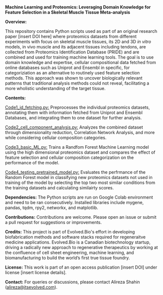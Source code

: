 ****Machine Learning and Proteomics: Leveraging Domain Knowledge for Feature Selection in a Skeletal Muscle Tissue Meta-analysis****

**Overview:**

This repository contains Python scripts used as part of an original research paper [insert DOI here] where proteomics datasets from different experiments with focus on skeletal muscle tissues, its 2D and 3D _in vitro_ models, in vivo muscle and its adjacent tissues including tendons, are collected from Proteomics Identification Database (PRIDE) and are combined and used for training machine learning tools. The goal is to use domain knowledge and expertise, cellular compositional data fetched from online databases such as Uniprot and Ensembl in specific, for categoriziation as an alternative to routinely used feature selection methods. This approach was shown to uncover biologically relevant patterns that traditional analysis methods could not reveal, facilitating a more wholistic understanding of the target tissue.

**Contents:**

<ins>Code1_id_fetching.py:</ins> Preprocesses the individual proteomics datasets, annotating them with information fetched from Uniprot and Ensembl Databases, and integrating them to one dataset for further analysis.

<ins>Code2_cell_component_analysis.py:</ins> Analyzes the combined dataset through dimensionality reduction, Correlation Network Analysis, and more while considering cellular composition categories.

<ins>Code3_basic_ML.py:</ins> Trains a Randfom Forest Machine Learning model using the high dimensional proteomics dataset and compares the effect of feature selection and cellular composition categorization on the performance of the model.

<ins>Code4_testing_pretrained_model.py:</ins> Evaluates the perfrmance of the Random Forest model in classifying new proteomics datasets not used in training of the model by selecting the top two most similar conditions from the training datasets and calculating similairty scores.


**Dependencies:**
The Python scripts are run on Google Colab environment and need to be ran consecutively. Installed libraries include mygene, pandas, tqdm, rpy2, networkx, and matplotlib.

**Contributions:**
Contributions are welcome. Please open an issue or submit a pull request for suggestions or improvements.

**Credits:**
This project is part of Evolved.Bio's effort in developing biofabrication methods and software stacks required for regeneraitve medicine applications. Evolved.Bio is a Canadian biotechnology startup, driving a radically new approach to regenerative therapeutics by working at the confluence of cell sheet engineering, machine learning, and biomanufacturing to build the world’s first true tissue foundry.

**License:**
This work is part of an open access publication [insert DOI] under license [insert license details].

**Contact:**
For queries or discussions, please contact Alireza Shahin (alireza@itsevolved.com).
